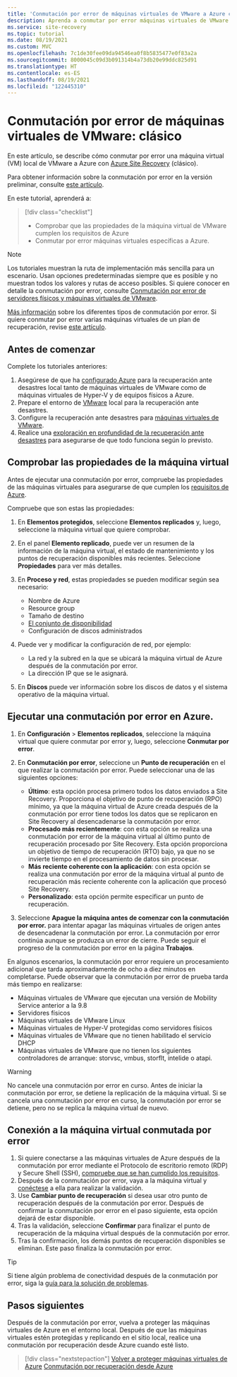 ```yaml
---
title: 'Conmutación por error de máquinas virtuales de VMware a Azure con Site Recovery: clásico'
description: Aprenda a conmutar por error máquinas virtuales de VMware a Azure en Azure Site Recovery (clásico).
ms.service: site-recovery
ms.topic: tutorial
ms.date: 08/19/2021
ms.custom: MVC
ms.openlocfilehash: 7c1de30fee09da94546ea0f8b5835477e0f83a2a
ms.sourcegitcommit: 8000045c09d3b091314b4a73db20e99ddc825d91
ms.translationtype: HT
ms.contentlocale: es-ES
ms.lasthandoff: 08/19/2021
ms.locfileid: "122445310"
---
```

# <a name="fail-over-vmware-vms---classic"></a>Conmutación por error de máquinas virtuales de VMware: clásico

En este artículo, se describe cómo conmutar por error una máquina virtual (VM) local de VMware a Azure con [Azure Site Recovery](site-recovery-overview.md) (clásico).

Para obtener información sobre la conmutación por error en la versión preliminar, consulte [este artículo](vmware-azure-tutorial-failover-failback-preview.md).

En este tutorial, aprenderá a:

> [!div class="checklist"]
> * Comprobar que las propiedades de la máquina virtual de VMware cumplen los requisitos de Azure
> * Conmutar por error máquinas virtuales específicas a Azure.

> [!NOTE]
> Los tutoriales muestran la ruta de implementación más sencilla para un escenario. Usan opciones predeterminadas siempre que es posible y no muestran todos los valores y rutas de acceso posibles. Si quiere conocer en detalle la conmutación por error, consulte [Conmutación por error de servidores físicos y máquinas virtuales de VMware](site-recovery-failover.md).

[Más información](failover-failback-overview.md#types-of-failover) sobre los diferentes tipos de conmutación por error. Si quiere conmutar por error varias máquinas virtuales de un plan de recuperación, revise [este artículo](site-recovery-failover.md).

## <a name="before-you-start"></a>Antes de comenzar

Complete los tutoriales anteriores:

1. Asegúrese de que ha [configurado Azure](tutorial-prepare-azure.md) para la recuperación ante desastres local tanto de máquinas virtuales de VMware como de máquinas virtuales de Hyper-V y de equipos físicos a Azure.
2. Prepare el entorno de [VMware](vmware-azure-tutorial-prepare-on-premises.md) local para la recuperación ante desastres.
3. Configure la recuperación ante desastres para [máquinas virtuales de VMware](vmware-azure-tutorial.md).
4. Realice una [exploración en profundidad de la recuperación ante desastres](tutorial-dr-drill-azure.md) para asegurarse de que todo funciona según lo previsto.

## <a name="verify-vm-properties"></a>Comprobar las propiedades de la máquina virtual

Antes de ejecutar una conmutación por error, compruebe las propiedades de las máquinas virtuales para asegurarse de que cumplen los [requisitos de Azure](vmware-physical-azure-support-matrix.md#replicated-machines).

Compruebe que son estas las propiedades:

1. En **Elementos protegidos**, seleccione **Elementos replicados** y, luego, seleccione la máquina virtual que quiere comprobar.

2. En el panel **Elemento replicado**, puede ver un resumen de la información de la máquina virtual, el estado de mantenimiento y los puntos de recuperación disponibles más recientes. Seleccione **Propiedades** para ver más detalles.

3. En **Proceso y red**, estas propiedades se pueden modificar según sea necesario:
    * Nombre de Azure
    * Resource group
    * Tamaño de destino
    * [El conjunto de disponibilidad](../virtual-machines/windows/tutorial-availability-sets.md)
    * Configuración de discos administrados

4. Puede ver y modificar la configuración de red, por ejemplo:

    * La red y la subred en la que se ubicará la máquina virtual de Azure después de la conmutación por error.
    * La dirección IP que se le asignará.

5. En **Discos** puede ver información sobre los discos de datos y el sistema operativo de la máquina virtual.

## <a name="run-a-failover-to-azure"></a>Ejecutar una conmutación por error en Azure.

1. En **Configuración** > **Elementos replicados**, seleccione la máquina virtual que quiere conmutar por error y, luego, seleccione **Conmutar por error**.
2. En **Conmutación por error**, seleccione un **Punto de recuperación** en el que realizar la conmutación por error. Puede seleccionar una de las siguientes opciones:
   * **Último**: esta opción procesa primero todos los datos enviados a Site Recovery. Proporciona el objetivo de punto de recuperación (RPO) mínimo, ya que la máquina virtual de Azure creada después de la conmutación por error tiene todos los datos que se replicaron en Site Recovery al desencadenarse la conmutación por error.
   * **Procesado más recientemente**: con esta opción se realiza una conmutación por error de la máquina virtual al último punto de recuperación procesado por Site Recovery. Esta opción proporciona un objetivo de tiempo de recuperación (RTO) bajo, ya que no se invierte tiempo en el procesamiento de datos sin procesar.
   * **Más reciente coherente con la aplicación**: con esta opción se realiza una conmutación por error de la máquina virtual al punto de recuperación más reciente coherente con la aplicación que procesó Site Recovery.
   * **Personalizado**: esta opción permite especificar un punto de recuperación.

3. Seleccione **Apague la máquina antes de comenzar con la conmutación por error.** para intentar apagar las máquinas virtuales de origen antes de desencadenar la conmutación por error. La conmutación por error continúa aunque se produzca un error de cierre. Puede seguir el progreso de la conmutación por error en la página **Trabajos**.

En algunos escenarios, la conmutación por error requiere un procesamiento adicional que tarda aproximadamente de ocho a diez minutos en completarse. Puede observar que la conmutación por error de prueba tarda más tiempo en realizarse:

* Máquinas virtuales de VMware que ejecutan una versión de Mobility Service anterior a la 9.8
* Servidores físicos
* Máquinas virtuales de VMware Linux
* Máquinas virtuales de Hyper-V protegidas como servidores físicos
* Máquinas virtuales de VMware que no tienen habilitado el servicio DHCP
* Máquinas virtuales de VMware que no tienen los siguientes controladores de arranque: storvsc, vmbus, storflt, intelide o atapi.

> [!WARNING]
> No cancele una conmutación por error en curso. Antes de iniciar la conmutación por error, se detiene la replicación de la máquina virtual. Si se cancela una conmutación por error en curso, la conmutación por error se detiene, pero no se replica la máquina virtual de nuevo.

## <a name="connect-to-failed-over-vm"></a>Conexión a la máquina virtual conmutada por error

1. Si quiere conectarse a las máquinas virtuales de Azure después de la conmutación por error mediante el Protocolo de escritorio remoto (RDP) y Secure Shell (SSH), [compruebe que se han cumplido los requisitos](failover-failback-overview.md#connect-to-azure-after-failover).
2. Después de la conmutación por error, vaya a la máquina virtual y [conéctese](../virtual-machines/windows/connect-logon.md) a ella para realizar la validación.
3. Use **Cambiar punto de recuperación** si desea usar otro punto de recuperación después de la conmutación por error. Después de confirmar la conmutación por error en el paso siguiente, esta opción dejará de estar disponible.
4. Tras la validación, seleccione **Confirmar** para finalizar el punto de recuperación de la máquina virtual después de la conmutación por error.
5. Tras la confirmación, los demás puntos de recuperación disponibles se eliminan. Este paso finaliza la conmutación por error.

>[!TIP]
> Si tiene algún problema de conectividad después de la conmutación por error, siga la [guía para la solución de problemas](site-recovery-failover-to-azure-troubleshoot.md).


## <a name="next-steps"></a>Pasos siguientes

Después de la conmutación por error, vuelva a proteger las máquinas virtuales de Azure en el entorno local. Después de que las máquinas virtuales estén protegidas y replicando en el sitio local, realice una conmutación por recuperación desde Azure cuando esté listo.

> [!div class="nextstepaction"]
> [Volver a proteger máquinas virtuales de Azure](vmware-azure-reprotect.md)
> [Conmutación por recuperación desde Azure](vmware-azure-failback.md)
